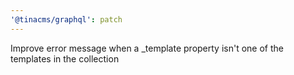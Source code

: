 ```yaml
---
'@tinacms/graphql': patch
---
```


Improve error message when a \_template property isn't one of the templates in the collection
